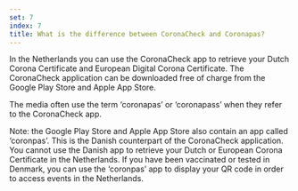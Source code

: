 ```yaml
---
set: 7
index: 7
title: What is the difference between CoronaCheck and Coronapas?
---
```

In the Netherlands you can use the CoronaCheck app to retrieve your Dutch Corona Certificate and European Digital Corona Certificate. The CoronaCheck application can be downloaded free of charge from the Google Play Store and Apple App Store.

The media often use the term ‘coronapas’ or ‘coronapass’ when they refer to the CoronaCheck app.

Note: the Google Play Store and Apple App Store also contain an app called ‘coronpas’. This is the Danish counterpart of the CoronaCheck application. You cannot use the Danish app to retrieve your Dutch or European Corona Certificate in the Netherlands. If you have been vaccinated or tested in Denmark, you can use the ‘coronpas’ app to display your QR code in order to access events in the Netherlands.
